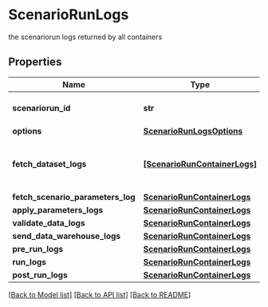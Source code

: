 # ScenarioRunLogs

the scenariorun logs returned by all containers

## Properties
Name | Type | Description | Notes
------------ | ------------- | ------------- | -------------
**scenariorun_id** | **str** | the ScenarioRun Id | [optional] [readonly] 
**options** | [**ScenarioRunLogsOptions**](ScenarioRunLogsOptions.md) |  | [optional] 
**fetch_dataset_logs** | [**[ScenarioRunContainerLogs]**](ScenarioRunContainerLogs.md) | logs for the containers which fetch the Scenario Datasets | [optional] [readonly] 
**fetch_scenario_parameters_log** | [**ScenarioRunContainerLogs**](ScenarioRunContainerLogs.md) |  | [optional] 
**apply_parameters_logs** | [**ScenarioRunContainerLogs**](ScenarioRunContainerLogs.md) |  | [optional] 
**validate_data_logs** | [**ScenarioRunContainerLogs**](ScenarioRunContainerLogs.md) |  | [optional] 
**send_data_warehouse_logs** | [**ScenarioRunContainerLogs**](ScenarioRunContainerLogs.md) |  | [optional] 
**pre_run_logs** | [**ScenarioRunContainerLogs**](ScenarioRunContainerLogs.md) |  | [optional] 
**run_logs** | [**ScenarioRunContainerLogs**](ScenarioRunContainerLogs.md) |  | [optional] 
**post_run_logs** | [**ScenarioRunContainerLogs**](ScenarioRunContainerLogs.md) |  | [optional] 

[[Back to Model list]](../README.md#documentation-for-models) [[Back to API list]](../README.md#documentation-for-api-endpoints) [[Back to README]](../README.md)


